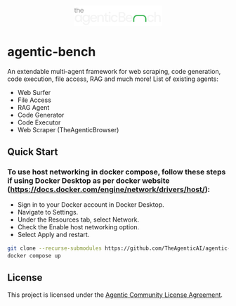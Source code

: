 <p align="center">
  <img src="assets/ta_bench_logo.svg" alt="Agentic Bench Logo" width="200"/>
</p>

# agentic-bench

An extendable multi-agent framework for web scraping, code generation, code execution, file access, RAG and much more!
List of existing agents:
- Web Surfer
- File Access
- RAG Agent
- Code Generator
- Code Executor
- Web Scraper (TheAgenticBrowser)

## Quick Start

### To use host networking in docker compose, follow these steps if using Docker Desktop as per docker website (https://docs.docker.com/engine/network/drivers/host/):

- Sign in to your Docker account in Docker Desktop.
- Navigate to Settings.
- Under the Resources tab, select Network.
- Check the Enable host networking option.
- Select Apply and restart.

```bash
git clone --recurse-submodules https://github.com/TheAgenticAI/agentic-bench.git
docker compose up
```

## License

This project is licensed under the [Agentic Community License Agreement](LICENSE).
